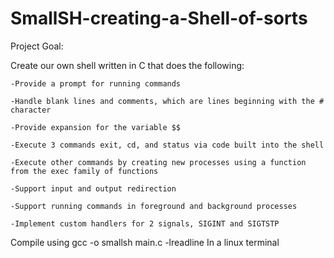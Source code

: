 # SmallSH-creating-a-Shell-of-sorts

Project Goal:

Create our own shell written in C that does the following:

    -Provide a prompt for running commands

    -Handle blank lines and comments, which are lines beginning with the # character

    -Provide expansion for the variable $$

    -Execute 3 commands exit, cd, and status via code built into the shell

    -Execute other commands by creating new processes using a function from the exec family of functions

    -Support input and output redirection

    -Support running commands in foreground and background processes

    -Implement custom handlers for 2 signals, SIGINT and SIGTSTP


Compile using gcc -o smallsh main.c -lreadline
In a linux terminal
